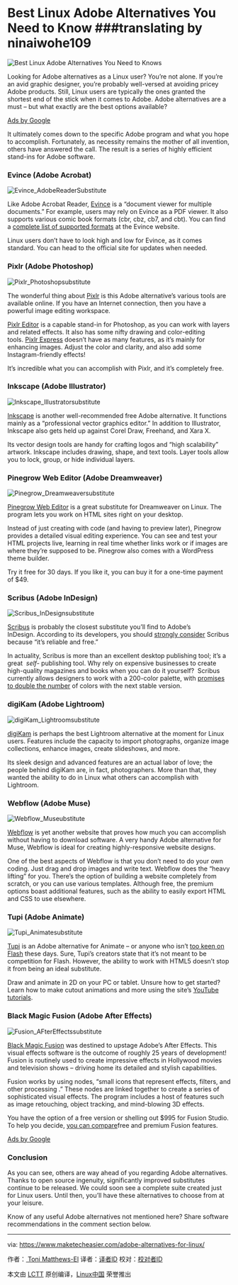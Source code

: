Best Linux Adobe Alternatives You Need to Know ###translating by ninaiwohe109
============================================================
![](https://www.maketecheasier.com/assets/uploads/2016/09/adobe-alternative-linux-featured.jpg "Best Linux Adobe Alternatives You Need to Knows")



Looking for Adobe alternatives as a Linux user? You’re not alone. If you’re an avid graphic designer, you’re probably well-versed at avoiding pricey Adobe products. Still, Linux users are typically the ones granted the shortest end of the stick when it comes to Adobe. Adobe alternatives are a must – but what exactly are the best options available?

[Ads by Google][4]

It ultimately comes down to the specific Adobe program and what you hope to accomplish. Fortunately, as necessity remains the mother of all invention, others have answered the call. The result is a series of highly efficient stand-ins for Adobe software.

### Evince (Adobe Acrobat)

![Evince_AdobeReaderSubstitute](https://www.maketecheasier.com/assets/uploads/2016/08/Evince_AdobeReaderSubstitute.jpg "Evince_AdobeReaderSubstitute")

Like Adobe Acrobat Reader, [Evince][6] is a “document viewer for multiple documents.” For example, users may rely on Evince as a PDF viewer. It also supports various comic book formats (cbr, cbz, cb7, and cbt). You can find a [complete list of supported formats][7] at the Evince website.

Linux users don’t have to look high and low for Evince, as it comes standard. You can head to the official site for updates when needed.

### Pixlr (Adobe Photoshop)

![Pixlr_Photoshopsubstitute](https://www.maketecheasier.com/assets/uploads/2016/08/Pixlr_Photoshopsubstitute.jpg "Pixlr_Photoshopsubstitute")

The wonderful thing about [Pixlr][8] is this Adobe alternative’s various tools are available online. If you have an Internet connection, then you have a powerful image editing workspace.

[Pixlr Editor][9] is a capable stand-in for Photoshop, as you can work with layers and related effects. It also has some nifty drawing and color-editing tools. [Pixlr Express][10] doesn’t have as many features, as it’s mainly for enhancing images. Adjust the color and clarity, and also add some Instagram-friendly effects!

It’s incredible what you can accomplish with Pixlr, and it’s completely free.

### Inkscape (Adobe Illustrator)

![Inkscape_Illustratorsubstitute](https://www.maketecheasier.com/assets/uploads/2016/08/Inkscape_Illustratorsubstitute.jpg "Inkscape_Illustratorsubstitute")

[Inkscape][11] is another well-recommended free Adobe alternative. It functions mainly as a “professional vector graphics editor.” In addition to Illustrator, Inkscape also gets held up against Corel Draw, Freehand, and Xara X.

Its vector design tools are handy for crafting logos and “high scalability” artwork. Inkscape includes drawing, shape, and text tools. Layer tools allow you to lock, group, or hide individual layers.

### Pinegrow Web Editor (Adobe Dreamweaver)

![Pinegrow_Dreamweaversubstitute](https://www.maketecheasier.com/assets/uploads/2016/08/Pinegrow_Dreamweaversubstitute-400x204.jpg "Pinegrow_Dreamweaversubstitute")

[Pinegrow Web Editor][12] is a great substitute for Dreamweaver on Linux. The program lets you work on HTML sites right on your desktop.

Instead of just creating with code (and having to preview later), Pinegrow provides a detailed visual editing experience. You can see and test your HTML projects live, learning in real time whether links work or if images are where they’re supposed to be. Pinegrow also comes with a WordPress theme builder.

Try it free for 30 days. If you like it, you can buy it for a one-time payment of $49.

### Scribus (Adobe InDesign)

![Scribus_InDesignsubstitute](https://www.maketecheasier.com/assets/uploads/2016/08/Scribus_InDesignsubstitute.jpg "Scribus_InDesignsubstitute")

[Scribus][13] is probably the closest substitute you’ll find to Adobe’s InDesign. According to its developers, you should [strongly consider][14] Scribus because “it’s reliable and free.”

In actuality, Scribus is more than an excellent desktop publishing tool; it’s a great  _self-_ publishing tool. Why rely on expensive businesses to create high-quality magazines and books when you can do it yourself?  Scribus currently allows designers to work with a 200-color palette, with [promises to double the number][15] of colors with the next stable version.

### digiKam (Adobe Lightroom)

![digiKam_Lightroomsubstitute](https://www.maketecheasier.com/assets/uploads/2016/08/digiKam_Lightroomsubstitute-400x213.jpg "digiKam_Lightroomsubstitute")

[digiKam][16] is perhaps the best Lightroom alternative at the moment for Linux users. Features include the capacity to import photographs, organize image collections, enhance images, create slideshows, and more.

Its sleek design and advanced features are an actual labor of love; the people behind digiKam are, in fact, photographers. More than that, they wanted the ability to do in Linux what others can accomplish with Lightroom.

### Webflow (Adobe Muse)

![Webflow_Museubstitute](https://www.maketecheasier.com/assets/uploads/2016/08/Webflow_Museubstitute-400x158.jpg "Webflow_Museubstitute")

[Webflow][17] is yet another website that proves how much you can accomplish without having to download software. A very handy Adobe alternative for Muse, Webflow is ideal for creating highly-responsive website designs.

One of the best aspects of Webflow is that you don’t need to do your own coding. Just drag and drop images and write text. Webflow does the “heavy lifting” for you. There’s the option of building a website completely from scratch, or you can use various templates. Although free, the premium options boast additional features, such as the ability to easily export HTML and CSS to use elsewhere.

### Tupi (Adobe Animate)

![Tupi_Animatesubstitute](https://www.maketecheasier.com/assets/uploads/2016/08/Tupi_Animatesubstitute.jpg "Tupi_Animatesubstitute")

[Tupi][18] is an Adobe alternative for Animate – or anyone who isn’t [too keen on Flash][19] these days. Sure, Tupi’s creators state that it’s not meant to be competition for Flash. However, the ability to work with HTML5 doesn’t stop it from being an ideal substitute.

Draw and animate in 2D on your PC or tablet. Unsure how to get started? Learn how to make cutout animations and more using the site’s [YouTube tutorials][20].

### Black Magic Fusion (Adobe After Effects)

![Fusion_AFterEffectssubstitute](https://www.maketecheasier.com/assets/uploads/2016/08/Fusion_AFterEffectssubstitute.jpg "Fusion_AFterEffectssubstitute")

[Black Magic Fusion][21] was destined to upstage Adobe’s After Effects. This visual effects software is the outcome of roughly 25 years of development! Fusion is routinely used to create impressive effects in Hollywood movies and television shows – driving home its detailed and stylish capabilities.

Fusion works by using nodes, “small icons that represent effects, filters, and other processing .” These nodes are linked together to create a series of sophisticated visual effects. The program includes a host of features such as image retouching, object tracking, and mind-blowing 3D effects.

You have the option of a free version or shelling out $995 for Fusion Studio. To help you decide, [you can compare][22]free and premium Fusion features.

[Ads by Google][5]

### Conclusion

As you can see, others are way ahead of you regarding Adobe alternatives. Thanks to open source ingenuity, significantly improved substitutes continue to be released. We could soon see a complete suite created just for Linux users. Until then, you’ll have these alternatives to choose from at your leisure.

Know of any useful Adobe alternatives not mentioned here? Share software recommendations in the comment section below.

--------------------------------------------------------------------------------

via: https://www.maketecheasier.com/adobe-alternatives-for-linux/

作者：[ Toni Matthews-El][a]
译者：[译者ID](https://github.com/译者ID)
校对：[校对者ID](https://github.com/校对者ID)

本文由 [LCTT](https://github.com/LCTT/TranslateProject) 原创编译，[Linux中国](https://linux.cn/) 荣誉推出

[a]:https://www.maketecheasier.com/author/ttmatthe/
[1]:https://www.maketecheasier.com/author/ttmatthe/
[2]:https://www.maketecheasier.com/adobe-alternatives-for-linux/#comments
[3]:https://www.maketecheasier.com/category/linux-tips/
[4]:https://support.google.com/adsense/troubleshooter/1631343
[5]:https://support.google.com/adsense/troubleshooter/1631343
[6]:https://wiki.gnome.org/Apps/Evince
[7]:https://wiki.gnome.org/Apps/Evince/SupportedDocumentFormats
[8]:https://pixlr.com/
[9]:https://pixlr.com/editor/
[10]:https://pixlr.com/express/
[11]:https://inkscape.org/en/
[12]:http://pinegrow.com/
[13]:https://www.scribus.net/
[14]:https://www.scribus.net/why-on-earth-should-i-use-scribus-2/
[15]:https://www.scribus.net/because-color-matters/
[16]:http://digikam.org/
[17]:https://webflow.com/
[18]:http://www.maefloresta.com/portal/
[19]:https://www.maketecheasier.com/sites-moving-away-flash/
[20]:https://www.youtube.com/user/maefloresta
[21]:https://www.blackmagicdesign.com/
[22]:https://www.blackmagicdesign.com/products/fusion/compare
